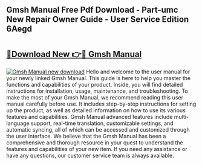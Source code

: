 ## Gmsh Manual Free Pdf Download - Part-umc New Repair Owner Guide - User Service Edition 6Aegd

# <h2><a href="http://cf22389.oget.top/?id=Gmsh+Manual">🔗Download New 👉🔴 Gmsh Manual</a></h2>

[![Gmsh Manual new download](https://i.imgur.com/5g1atiW.png)](http://cf22389.oget.top/?id=Gmsh+Manual)
Hello and welcome to the user manual for your newly linked Gmsh Manual. This guide is here to help you master the functions and capabilities of your product. Inside, you will find detailed instructions for installation, usage, maintenance, and troubleshooting. To make the most of your Gmsh Manual, we recommend reading this user manual carefully before use. It includes step-by-step instructions for setting up the product, as well as detailed information on how to use its various features and capabilities. Gmsh Manual advanced features include multi-language support, real-time translation, customizable settings, and automatic syncing, all of which can be accessed and customized through the user interface. We believe that the Gmsh Manual has been a comprehensive and thorough resource in your quest to understand the features and capabilities of your new item. If you need any assistance or have any questions, our customer service team is always available.
